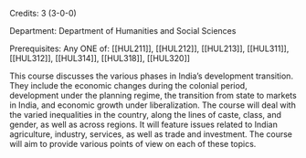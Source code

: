 Credits: 3 (3-0-0)

Department: Department of Humanities and Social Sciences

Prerequisites: Any ONE of: [[HUL211]], [[HUL212]], [[HUL213]], [[HUL311]], [[HUL312]], [[HUL314]], [[HUL318]], [[HUL320]]

This course discusses the various phases in India’s development transition. They include the economic changes during the colonial period, development under the planning regime, the transition from state to markets in India, and economic growth under liberalization. The course will deal with the varied inequalities in the country, along the lines of caste, class, and gender, as well as across regions. It will feature issues related to Indian agriculture, industry, services, as well as trade and investment. The course will aim to provide various points of view on each of these topics.